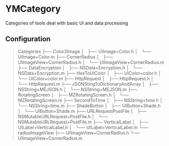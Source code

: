 # YMCategory
Categories of tools deal with basic UI and data processing

## Configuration
>Categories
├── Color2Image
│   ├── UIImage+Color.h
│   └── UIImage+Color.m
├── CornerRadius
│   ├── UIImageView+CornerRadius.h
│   └── UIImageView+CornerRadius.m
├── DataEncryption
│   ├── NSData+Encryption.h
│   └── NSData+Encryption.m
├── HexToUIColor
│   ├── UIColor+color.h
│   └── UIColor+color.m
├── HttpRequest
│   ├── HttpRequest.h
│   └── HttpRequest.m
├── JSONStingToDictionaryAndArray
│   ├── NSString+MEJSON.h
│   └── NSString+MEJSON.m
├── RotatingScreen
│   ├── MZRotatingScreen.h
│   └── MZRotatingScreen.m
├── SecondToTime
│   ├── NSString+time.h
│   └── NSString+time.m
├── ShadeButton
│   ├── UIButton+Shade.h
│   └── UIButton+Shade.m
├── URLRequestPostFile
│   ├── NSMutableURLRequest+PostFile.h
│   └── NSMutableURLRequest+PostFile.m
├── VerticalLabel
│   ├── UILabel+VerticalLabel.h
│   └── UILabel+VerticalLabel.m
└── radiusImageView
    ├── UIImageView+CornerRadius.h
    └── UIImageView+CornerRadius.m
